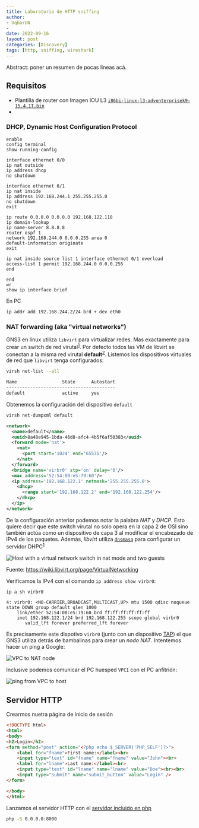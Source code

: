 ```yaml
---
title: Laboratorio de HTTP sniffing
author: 
- UqbarUN
- 
date: 2022-09-16
layout: post
categories: [Discovery]
tags: [http, sniffing, wireshark]
---
```

Abstract: poner un resumen de pocas lineas acá.
<!--more-->

## Requisitos
* Plantilla de router con Imagen IOU L3 [`i86bi-linux-l3-adventerprisek9-15.4.1T.bin`](https://drive.google.com/file/d/0B35cvHMiBThNaERiaUNtWjctcXc/view?resourcekey=0-UCnBqKJOfAF2UTIXfuWu_w)  
* 

### DHCP, Dynamic Host Configuration Protocol 
```
enable
config terminal
show running-config

interface ethernet 0/0
ip nat outside
ip address dhcp
no shutdown

interface ethernet 0/1
ip nat inside
ip address 192.168.244.1 255.255.255.0
no shutdown
exit

ip route 0.0.0.0 0.0.0.0 192.168.122.118
ip domain-lookup
ip name-server 8.8.8.8
router ospf 1
network 192.168.244.0 0.0.0.255 area 0
default-information originate
exit

ip nat inside source list 1 interface ethernet 0/1 overload
access-list 1 permit 192.168.244.0 0.0.0.255 
end

end 
wr
show ip interface brief
```

En PC
```
ip addr add 192.168.244.2/24 brd + dev eth0
```

### NAT forwarding (aka "virtual networks")
GNS3 en linux utiliza `libvirt` para virtualizar redes. Mas exactamente para crear un switch de red virutal<sup>[1]</sup>. Por defecto todos las VM de libvirt se conectan a la misma red virutal **default**<sup>[2]</sup>. Listemos los dispositivos virtuales de red que `libvirt` tenga configurados:

```bash
virsh net-list --all
```
```bash
Name                 State      Autostart 
-----------------------------------------
default              active     yes
```

Obtenemos la configuración del dispositivo `default`

```bash
virsh net-dumpxml default 
```
```xml
<network>
  <name>default</name>
  <uuid>8a48e945-1bda-46d8-afc4-4b5f6af50383</uuid>
  <forward mode='nat'>
    <nat>
      <port start='1024' end='65535'/>
    </nat>
  </forward>
  <bridge name='virbr0' stp='on' delay='0'/>
  <mac address='52:54:00:e5:79:60'/>
  <ip address='192.168.122.1' netmask='255.255.255.0'>
    <dhcp>
      <range start='192.168.122.2' end='192.168.122.254'/>
    </dhcp>
  </ip>
</network>
``` 

De la configuración anterior podemos notar la palabra *NAT* y *DHCP*. Esto quiere decir que este switch virutal no solo opera en la capa 2 de OSI sino también actúa como un dispositivo de capa 3 al modificar el encabezado de IPv4 de los paquetes. Además, *libvirt* utiliza [`dnsmasq`](https://thekelleys.org.uk/dnsmasq/doc.html) para configurar un servidor DHPC<sup>[1]</sup>

![Host with a virtual network switch in nat mode and two guests](https://wiki.libvirt.org/images/d/d4/Host_with_a_virtual_network_switch_in_nat_mode_and_two_guests.png)

Fuente: https://wiki.libvirt.org/page/VirtualNetworking

Verificamos la IPv4 con el comando `ip address show virbr0`:
```bash
ip a sh virbr0
```
```
4: virbr0: <NO-CARRIER,BROADCAST,MULTICAST,UP> mtu 1500 qdisc noqueue state DOWN group default qlen 1000
    link/ether 52:54:00:e5:79:60 brd ff:ff:ff:ff:ff:ff
    inet 192.168.122.1/24 brd 192.168.122.255 scope global virbr0
       valid_lft forever preferred_lft forever
```

Es precisamente este dispotivo `virbr0` (junto con un dispositivo [TAP](https://www.kernel.org/doc/html/v5.8/networking/tuntap.html)) el que GNS3 utiliza detrás de bambalinas para crear un *nodo NAT*. Intentemos hacer un ping a Google:

![VPC to NAT node](./../assets/images/2022-09-16-Laboratorio-de-HTTP-y-FTP-sniffing/VPC_to_NAT_node.jpg)

Inclusive podemos comunicar el PC huesped `VPC1` con el PC anfitrión:

![ping from VPC to host](./../assets/images/2022-09-16-Laboratorio-de-HTTP-y-FTP-sniffing/ping_from_VPC_to_host.png)



## Servidor HTTP
Crearmos nuetra página de inicio de sesión
```html
<!DOCTYPE html>
<html>
<body>
<h2>Login</h2>
<form method="post" action="<?php echo $_SERVER['PHP_SELF']?>">
	<label for="fname">First name:</label><br>
	<input type="text" id="fname" name="fname" value="John"><br>
	<label for="lname">Last name:</label><br>
	<input type="text" id="lname" name="lname" value="Doe"><br><br>
	<input type="Submit" name="submit_button" value="Login" />
</form> 

</body>
</html>
```

Lanzamos el servidor HTTP con el [servidor incluido en php](https://www.php.net/manual/en/features.commandline.webserver.php)
```bash
php -S 0.0.0.0:8000
```


[1]: https://wiki.libvirt.org/page/VirtualNetworking
[2]: https://access.redhat.com/documentation/en-us/red_hat_enterprise_linux/8/html/configuring_and_managing_virtualization/configuring-virtual-machine-network-connections_configuring-and-managing-virtualization#virtual-networking-default-configuration_understanding-virtual-networking-overview
